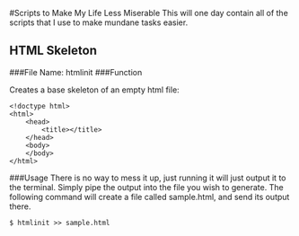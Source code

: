 #Scripts to Make My Life Less Miserable
This will one day contain all of the scripts that I use to make mundane tasks easier.

## HTML Skeleton

###File Name: htmlinit
###Function

Creates a base skeleton of an empty html file:
```
<!doctype html>
<html>
	<head>
		<title></title>
	</head>
	<body>
	</body>
</html>
```

###Usage
There is no way to mess it up, just running it will just output it to the terminal.
Simply pipe the output into the file you wish to generate.
The following command will create a file called sample.html, and send its output there.
```
$ htmlinit >> sample.html
```
